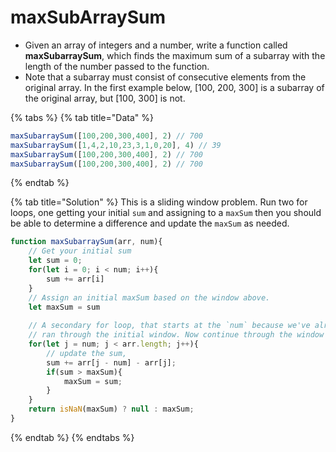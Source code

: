 # maxSubArraySum

* Given an array of integers and a number, write a function called **maxSubarraySum**, which finds the maximum sum of a subarray with the length of the number passed to the function.
* Note that a subarray must consist of consecutive elements from the original array. In the first example below, \[100, 200, 300\] is a subarray of the original array, but \[100, 300\] is not.

{% tabs %}
{% tab title="Data" %}
```javascript
maxSubarraySum([100,200,300,400], 2) // 700
maxSubarraySum([1,4,2,10,23,3,1,0,20], 4) // 39
maxSubarraySum([100,200,300,400], 2) // 700
maxSubarraySum([100,200,300,400], 2) // 700
```
{% endtab %}

{% tab title="Solution" %}
This is a sliding window problem. Run two for loops, one getting your initial `sum` and assigning to a `maxSum` then you should be able to determine a difference and update the `maxSum` as needed.

```javascript
function maxSubarraySum(arr, num){ 
    // Get your initial sum
    let sum = 0;
    for(let i = 0; i < num; i++){
        sum += arr[i]
    }    
    // Assign an initial maxSum based on the window above.
    let maxSum = sum
    
    // A secondary for loop, that starts at the `num` because we've already
    // ran through the initial window. Now continue through the window
    for(let j = num; j < arr.length; j++){
        // update the sum,
        sum += arr[j - num] - arr[j];
        if(sum > maxSum){
            maxSum = sum;
        }
    }
    return isNaN(maxSum) ? null : maxSum;
}
```
{% endtab %}
{% endtabs %}

